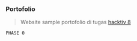 ### Portofolio

> Website sample portofolio di tugas <a href="https://hacktiv8.com">hacktiv 8</a>

```
PHASE 0

```
